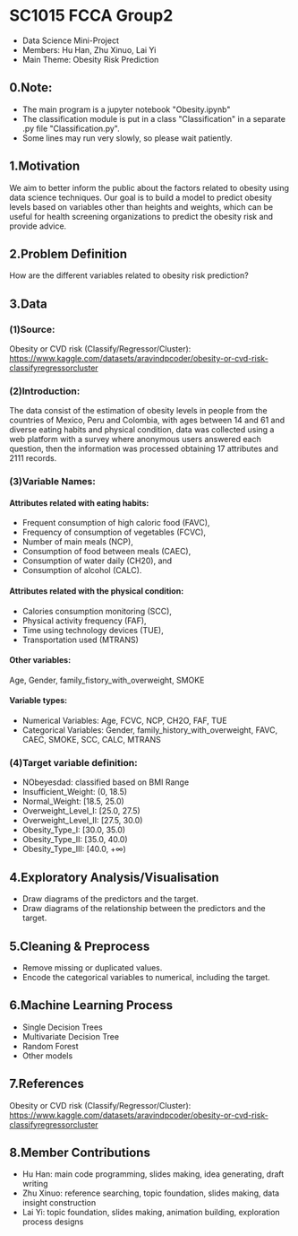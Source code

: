 # SC1015 FCCA Group2 
* Data Science Mini-Project
* Members: Hu Han, Zhu Xinuo, Lai Yi
* Main Theme: Obesity Risk Prediction

## 0.Note: 
* The main program is a jupyter notebook "Obesity.ipynb"
* The classification module is put in a class "Classification" in a separate .py file "Classification.py".
* Some lines may run very slowly, so please wait patiently.


## 1.Motivation
We aim to better inform the public about the factors related to obesity using data science techniques. Our goal is to build a model to predict obesity levels based on variables other than heights and weights, which can be useful for health screening organizations to predict the obesity risk and provide advice.

## 2.Problem Definition 
How are the different variables related to obesity risk prediction?

## 3.Data
### (1)Source:
Obesity or CVD risk (Classify/Regressor/Cluster): https://www.kaggle.com/datasets/aravindpcoder/obesity-or-cvd-risk-classifyregressorcluster

### (2)Introduction:
The data consist of the estimation of obesity levels in people from the countries of Mexico, Peru and Colombia, with ages between 14 and 61 and diverse eating habits and physical condition, data was collected using a web platform with a survey where anonymous users answered each question, then the information was processed obtaining 17 attributes and 2111 records. 

### (3)Variable Names:
#### Attributes related with eating habits:
* Frequent consumption of high caloric food (FAVC), 
* Frequency of consumption of vegetables (FCVC), 
* Number of main meals (NCP), 
* Consumption of food between meals (CAEC), 
* Consumption of water daily (CH20), and 
* Consumption of alcohol (CALC). 

#### Attributes related with the physical condition: 
* Calories consumption monitoring (SCC), 
* Physical activity frequency (FAF), 
* Time using technology devices (TUE), 
* Transportation used (MTRANS)

#### Other variables:
Age, Gender, family_fistory_with_overweight, SMOKE

#### Variable types:
* Numerical Variables: Age, FCVC, NCP, CH2O, FAF, TUE
* Categorical Variables: Gender, family_history_with_overweight, FAVC, CAEC, SMOKE, SCC, CALC, MTRANS

### (4)Target variable definition:
* NObeyesdad: classified based on BMI Range
* Insufficient_Weight: (0, 18.5)
* Normal_Weight: [18.5, 25.0)
* Overweight_Level_I: [25.0, 27.5)
* Overweight_Level_II: [27.5, 30.0)
* Obesity_Type_I: [30.0, 35.0)
* Obesity_Type_II: [35.0, 40.0)
* Obesity_Type_III: [40.0, +∞)

## 4.Exploratory Analysis/Visualisation
* Draw diagrams of the predictors and the target.
* Draw diagrams of the relationship between the predictors and the target.

## 5.Cleaning & Preprocess 
* Remove missing or duplicated values.
* Encode the categorical variables to numerical, including the target.

## 6.Machine Learning Process
* Single Decision Trees
* Multivariate Decision Tree
* Random Forest
* Other models

## 7.References
Obesity or CVD risk (Classify/Regressor/Cluster): https://www.kaggle.com/datasets/aravindpcoder/obesity-or-cvd-risk-classifyregressorcluster

## 8.Member Contributions
* Hu Han: main code programming, slides making, idea generating, draft writing
* Zhu Xinuo: reference searching, topic foundation, slides making, data insight construction
* Lai Yi: topic foundation, slides making, animation building, exploration process designs